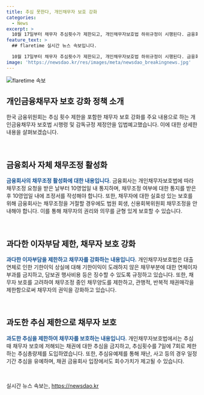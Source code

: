 ```yaml
---
title: 추심 못한다, 개인채무자 보호 강화
categories:
  - News
excerpt: >
  10월 17일부터 채무자 추심횟수가 제한되고, 개인채무자보호법 하위규정이 시행된다. 금융회사는 자체 채무조정을 활성화하고 이자부담을 제한하며, 채무자의 정상생활을 보장한다. 또한 채권 매각과 추심을 제한하여 과도한 부담을 방지한다. 이에 따라 채무자와 금융회사의 권리·의무가 균형을 이루며, 채무조정이 활성화될 것으로 기대된다. (출처: 정책브리핑)
feature_text: >
  ## flaretime 실시간 뉴스 속보입니다.

  10월 17일부터 채무자 추심횟수가 제한되고, 개인채무자보호법 하위규정이 시행된다. 금융회사는 자체 채무조정을 활성화하고 이자부담을 제한하며, 채무자의 정상생활을 보장한다. 또한 채권 매각과 추심을 제한하여 과도한 부담을 방지한다. 이에 따라 채무자와 금융회사의 권리·의무가 균형을 이루며, 채무조정이 활성화될 것으로 기대된다. (출처: 정책브리핑)
image: 'https://newsdao.kr/res/images/meta/newsdao_breakingnews.jpg'
---
```


<p><img src="https://newsdao.kr/res/images/meta/newsdao_breakingnews.jpg" alt="flaretime 속보" /></p>

<h2 data-ke-size="size26">개인금융채무자 보호 강화 정책 소개</h2>

<p>한국 금융위원회는 추심 횟수 제한을 포함한 채무자 보호 강화를 주요 내용으로 하는 개인금융채무자 보호법 시행령 및 감독규정 제정안을 입법예고했습니다. 이에 대한 상세한 내용을 살펴보겠습니다.</p>

<p data-ke-size="size16">&nbsp;</p>

<h2 data-ke-size="size24">금융회사 자체 채무조정 활성화</h2>

<p><b><span style="color: #1a5490;">금융회사의 채무조정 활성화에 대한 내용입니다.</span></b>
금융회사는 개인채무자보호법에 따라 채무조정 요청을 받은 날부터 10영업일 내 통지하며, 채무조정 여부에 대한 통지를 받은 후 10영업일 내에 조정서를 작성해야 합니다. 또한, 채무자에 대한 실효성 있는 보호를 위해 금융회사는 채무조정을 거절할 경우에도 법원 회생, 신용회복위원회 채무조정을 안내해야 합니다. 이를 통해 채무자의 권리와 의무를 균형 있게 보호할 수 있습니다.</p>

<p data-ke-size="size16">&nbsp;</p>

<h2 data-ke-size="size24">과다한 이자부담 제한, 채무자 보호 강화</h2>

<p><b><span style="color: #1a5490;">과다한 이자부담을 제한하고 채무자를 강화하는 내용입니다.</span></b>
개인채무자보호법은 대출 연체로 인한 기한이익 상실에 대해 기한이익이 도래하지 않은 채무부분에 대한 연체이자 부과를 금지하고, 담보권 행사비용 등은 징수할 수 있도록 규정하고 있습니다. 또한, 채무자 보호를 고려하여 채무조정 중인 채무양도를 제한하고, 관행적, 반복적 채권매각을 제한함으로써 채무자의 권익을 강화하고 있습니다.</p>

<p data-ke-size="size16">&nbsp;</p>

<h2 data-ke-size="size24">과도한 추심 제한으로 채무자 보호</h2>

<p><b><span style="color: #1a5490;">과도한 추심을 제한하여 채무자를 보호하는 내용입니다.</span></b>
개인채무자보호법에서는 추심 때 채무자 보호에 저해되는 채권에 대한 추심을 금지하고, 추심횟수를 7일에 7회로 제한하는 추심총량제를 도입하였습니다. 또한, 추심유예제를 통해 재난, 사고 등의 경우 일정기간 추심을 유예하며, 채권 금융회사 입장에서도 회수가치가 제고될 수 있습니다.</p>

<p data-ke-size="size16">&nbsp;</p>

<p data-ke-size="size16"></p>
실시간 뉴스 속보는, <a href="https://newsdao.kr" rel="dofollow">https://newsdao.kr</a>


